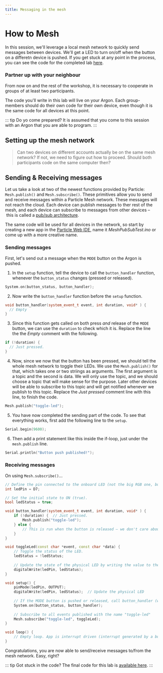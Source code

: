 ```yaml
---
title: Messaging in the mesh
---
```


# How to Mesh

<SessionHeader
:goal="'Publish and receive messages to/from the mesh.'"
:time="20"
:tools="[
  'Argon',
  'Grove starter kits for Particle mesh',
  'A partner, also with an Argon + Grove kit'
  ]"
/>

In this session, we'll leverage a local mesh network to quickly send messages between devices. We'll get a LED to turn on/off when the button on a differetn device is pushed. If you get stuck at any point in the process, you can see the code for the completed lab [here](http://about:blank).

### Partner up with your neighbour
From now on and the rest of the workshop, it is necessary to cooperate in groups of at least two participants.

The code you'll write in this lab will live on your Argon. Each group-members should do their own code for their own device, even though it is the same code for all devices at this point.


::: tip Do yo come prepared?
It is assumed that you come to this session with an Argon that you are able to program.
:::

## Setting up the mesh network

> Can two devices on different accounts actually be on the same mesh network? If not, we need to figure out how to proceed. Should both participants code on the same computer then?


## Sending & Receiving messages

Let us take a look at two of the newest functions provided by Particle: `Mesh.publish()` and `Mesh.subscribe()`. These primitives allow you to send and receive messages within a Particle Mesh network. These messages will not reach the cloud. Each device can publish messages to ther rest of the mesh, and each device can subscribe to messages from other devices – this is called a [pub/sub architecture](https://en.wikipedia.org/wiki/Publish%E2%80%93subscribe_pattern).


The same code will be used for all devices in the network, so start by creating a new app in the [Particle Web IDE](https://build.particle.io/build/new), name it *MeshPubSubTest.ino* or come up with a more creative name.

### Sending messages
First, let's send out a message when the `MODE` button on the Argon is pushed.

1. In the `setup` function, tell the device to call the `button_handler` function, whenever the `button_status` changes (pressed or released).

```cpp
System.on(button_status, button_handler);
```

2. Now write the `button_handler` function before the `setup` function.
``` cpp
void button_handler(system_event_t event, int duration, void* ) {
  // Empty
}
```

3. Since this function gets called on both press *and* release of the `MODE` button, we can use the `duration` to check which it is. Replace the line the the *Empty* comment with the following.

```cpp
if (!duration) {
  // Just pressed.
}
```

4. Now, since we now that the button has been pressed, we should tell the whole mesh network to toggle their LEDs. We use the `Mesh.publish()` for that, which takes one or two striings as arguments. The first argument is a topic and the second is data. We will only use the topic, and we should choose a topic that will make sense for the purpose. Later other devices will be able to subscribe to this topic and will get notified whenever we publish to this topic. Replace the *Just pressed* comment line with this line, to finish the code.

```cpp
Mesh.publish("toggle-led");
```

5. You have now completed the sending part of the code. To see that everything works, first add the following line to the `setup`.
```cpp
Serial.begin(9600);
```

6. Then add a print statement like this inside the if-loop, just under the `mesh.publish` line.

```cpp
Serial.println("Button push published!");
 ```

### Receiving messages
On using `Mesh.subscribe()`...
``` cpp
// Define the pin connected to the onboard LED (not the big RGB one, but the smaller one just right of the USB).
int ledPin = D7;

// Set the initial state to ON (true).
bool ledStatus = true;

void button_handler(system_event_t event, int duration, void* ) {
    if (!duration) {  // Just pressed.
        Mesh.publish("toggle-led");
    } else {
        // This is run when the button is released – we don't care about that for now.
    }
}

void toggleLed(const char *event, const char *data) {
    // Toggle the status of the LED.
    ledStatus = !ledStatus;
    
    // Update the state of the physical LED by writing the value to the pin
    digitalWrite(ledPin, ledStatus);
}

void setup() {
    pinMode(ledPin, OUTPUT);
    digitalWrite(ledPin, ledStatus);  // Update the physical LED
    
    // If the MODE button is pushed or released, call button_handler (which will publish an event to the mesh network). This code utilizes som built-in magic.
    System.on(button_status, button_handler);
    
    // Subscribe to all events published with the name "toggle-led"
    Mesh.subscribe("toggle-led", toggleLed);
}

void loop() {
    // Empty loop. App is interrupt driven (interrupt generated by a button push – see line 35).
}

```

Congratulations, you are now able to send/receive messages to/from the mesh network. Easy, right?


::: tip Got stuck in the code?
The final code for this lab is [available here](https://go.particle.io/shared_apps/5bf709ee4a72e15412000614).
:::

